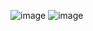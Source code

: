 ![image](https://github.com/user-attachments/assets/e20b2c6b-5478-4976-9386-7a1cc2359936)
![image](https://github.com/user-attachments/assets/99c27732-2a81-41fe-ba3c-06d27087136c)

